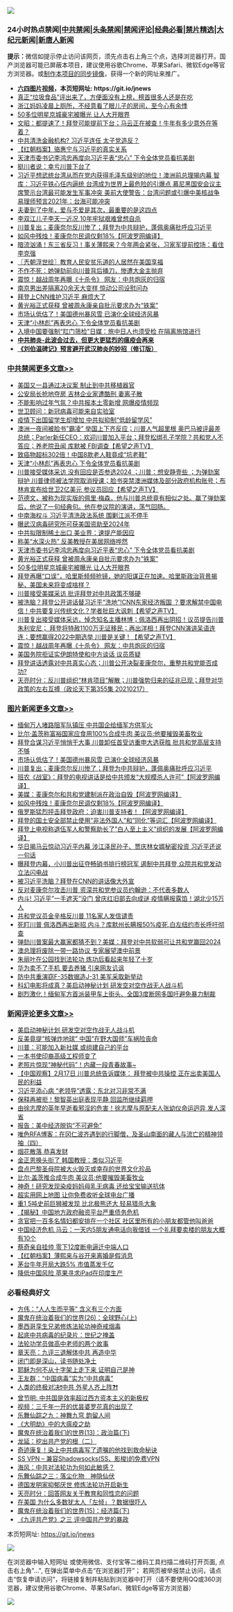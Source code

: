 ![](https://raw.githubusercontent.com/fqnews/bnews/master/64photo/fqnews-qr.jpg)

<div id="tt">
<h3>24小时热点禁闻|<a href="#%E4%B8%AD%E5%85%B1%E7%A6%81%E9%97%BB%E6%9B%B4%E5%A4%9A%E6%96%87%E7%AB%A0">中共禁闻</a>|<a href="#%E5%9B%BE%E7%89%87%E6%96%B0%E9%97%BB%E6%9B%B4%E5%A4%9A%E6%96%87%E7%AB%A0">头条禁闻</a>|<a href="#%E6%96%B0%E9%97%BB%E8%AF%84%E8%AE%BA%E6%9B%B4%E5%A4%9A%E6%96%87%E7%AB%A0">禁闻评论|<a href="#%E5%BF%85%E7%9C%8B%E7%BB%8F%E5%85%B8%E5%A5%BD%E6%96%87">经典必看|<a href="/video.md#%E7%A6%81%E7%89%87%E7%B2%BE%E9%80%89">禁片精选</a>|<a href="https://github.com/fqnews/djy/blob/master/gb/nf1351518.md#1">大纪元新闻</a>|<a href="https://github.com/fqnews/ntdtv/blob/master/gb/prog204.md#1">新唐人新闻</a></h3>
<div><b>提示：</b>微信如提示停止访问该网页，须先点击右上角三个点，选择浏览器打开。国产浏览器可能已屏蔽本项目，建议使用谷歌Chrome、苹果Safari、微软Edge等官方浏览器。或<a href="https://github.com/fqnews/bnews/blob/master/%E5%88%B6%E4%BD%9Cgit%E7%A6%81%E9%97%BB%E9%95%9C%E5%83%8F.md">制作本项目的同步镜像</a>，获得一个新的网址来推广。</div>
<ul>
<li><b><a href="http://d1.bdrive.tk/64.mp4" target="_blank">六四图片视频</a>，本页短网址: https://git.io/jnews</b></li>
<li><a href="/health/20210218/1489243.md">真正“垃圾食品”评出来了，方便面没有上榜，榜首很多人还是在吃</a></li>
<li><a href="/funmedia/20210218/1489211.md">浙江妈妈凌晨上厕所，不经意看了眼儿子的房间，至今心有余悸</a></li>
<li><a href="/cbnews/20210218/1489514.md">50多位明星京城豪宅被曝光 让人大开眼界</a></li>
<li><a href="/cbnews/20210218/1489256.md">文昭：都提速了！拜登可能提前下台；马云正在被查！牛年有多少意外在等着？</a></li>
<li><a href="/headline/20210218/1489513.md">中共清洗金融机构? 习近平连任 太子党造反？</a></li>
<li><a href="/comments/20210218/1489269.md">【红朝档案】骆惠宁与习近平的真实关系</a></li>
<li><a href="/cbnews/20210218/1489543.md">天津市委书记李鸿忠再度向习近平表“忠心” 下令全体党员看抗美剧</a></li>
<li><a href="/ssgc/20210218/1489591.md">挺川者说：幸亏川普下台了</a></li>
<li><a href="/comments/20210218/1489465.md">习近平想武统台湾从而在党内获得毛泽东级别的地位！澳洲前总理揭内幕 智库：习近平铁心任内逼统 台湾成为世界上最危险的引爆点 慕尼黑国安会议主席警示台湾最可能发生军事冲突 美前大使警告：台湾问题或引爆中美核战争 易理师预言2021年：台海可能冲突</a></li>
<li><a href="/lifebaike/20210218/1489477.md">夫妻到了中年，爱与不爱是其次，最重要的是这四点</a></li>
<li><a href="/lifebaike/20210218/1489584.md">李双江儿子李天一近况 10年牢狱艰难曾想自杀</a></li>
<li><a href="/topimagenews/20210218/1489579.md">川普复出；麦康奈尔反川惨了；拜登为中共辩护，蓬佩奥痛批呼应习近平</a></li>
<li><a href="/topimagenews/20210218/1489442.md">如风中残烛！麦康奈尔民调仅剩18%【阿波罗网编译】</a></li>
<li><a href="/bannedvideo/20210218/1489257.md">暗流汹涌！东三省反习！事关薄熙来？今年两会紧张，习家军提前控场：看住李克强</a></li>
<li><a href="/ssgc/20210218/1489403.md">〖兲朝浮世绘〗教育人民安贫乐道的人居然在美国享福</a></li>
<li><a href="/ssgc/20210218/1488976.md">不作不死：她弹劾前向川普背后捅刀，惨遭大金主抛弃</a></li>
<li><a href="/cbnews/20210218/1489410.md">震惊！越战周年再曝《十杀令》 网友：中共炮灰的归宿</a></li>
<li><a href="/cnnews/20210218/1489357.md">南京男出差隔离20余天大变样 惊动公司设慰问办</a></li>
<li><a href="/headline/20210218/1489488.md">拜登上CNN维护习近平 麻烦大了</a></li>
<li><a href="/cbnews/20210218/1489536.md">黄光裕正式获释 曾被周永康亲自批示要求办为“铁案”</a></li>
<li><a href="/topimagenews/20210219/1489735.md">市场认低估了！美国德州暴风雪 已演化全球经济风暴</a></li>
<li><a href="/cbnews/20210218/1489619.md">天津“小林彪”再表忠心 下令全体党员看抗美剧</a></li>
<li><a href="/worldnews/20210218/1489270.md">入境中国要强制“肛门筛检”日媒：旅中日人也须受检 在隔离旅馆进行</a></li>
<li><b><a href="/comments/20200211/1275071.md" target="_blank">中共肺炎-此波会过去，但更大更猛烈的瘟疫会再来</a></b></li>
<li><b><a href="/comments/20200207/1272816.md" target="_blank">《刘伯温碑记》预言避开武汉肺炎的妙招（修订版）</a></b></li>
</ul>
</div>

<div class="catlist">
<h3><a href="/cbnews/" target="_blank">中共禁闻</a><span><a href="/cbnews/" target="_blank" rel="nofollow">更多文章>></a></span></h3>
<ul>
<li><a href="/cbnews/20210219/1489826.md" target="_blank">美国又一县通过决议案 制止到中共移植器官</a></li>
<li><a href="/cbnews/20210219/1489800.md" target="_blank">公安局长抢地夺房 吉林企业家遭酷刑 妻离子散</a></li>
<li><a href="/cbnews/20210219/1489799.md" target="_blank">不能影响过年气氛？中共报本土零新增 网爆疫情频现</a></li>
<li><a href="/cbnews/20210219/1489776.md" target="_blank">世卫顾问：新冠病毒可能来自实验室</a></li>
<li><a href="/cbnews/20210219/1489737.md" target="_blank">疫情下出国留学生却增加 中共拟抑制“低龄留学风”</a></li>
<li><a href="/comments/20210219/1489725.md" target="_blank">澳洲一夜间被脸书&#8221;霸凌&#8221; 举国上下齐反应；川普人气超里根 奥巴马被评最差总统；Parler新任CEO：欢迎川普加入平台；拜登松绑孔子学院？共和党人不答应；养老院丑闻 库默被 FBI调查【希望之声TV】</a></li>
<li><a href="/cbnews/20210219/1489713.md" target="_blank">致癌物超标302倍！中国8款老人鞋竟成“坑老鞋”</a></li>
<li><a href="/cbnews/20210218/1489619.md" target="_blank">天津“小林彪”再表忠心 下令全体党员看抗美剧</a></li>
<li><a href="/comments/20210218/1489617.md" target="_blank">川普接受媒体采访 没有回应是否参选2024 ；川普：想安静壹些 ；为弹劾案辩护 川普律师被法学院取消授课；脸书突禁澳洲媒体及部分政府机构账号；布林肯宣布给世卫2亿美元 参议员回应【希望之声TV】</a></li>
<li><a href="/comments/20210218/1489601.md" target="_blank">范德文，被称为现实版的佩里·梅森，他与川普总统竟有相似之处。赢了弹劾案后，他说了一句经典句。他在参议院的演讲，荡气回肠。</a></li>
<li><a href="/cbnews/20210218/1489600.md" target="_blank">中南海权斗 习近平清洗政法系统 围剿江派不停手</a></li>
<li><a href="/cbnews/20210218/1489580.md" target="_blank">曝武汉病毒研究所可获美国资助至2024年</a></li>
<li><a href="/cbnews/20210218/1489562.md" target="_blank">中共拟限制稀土出口 美业界：速提产能因应</a></li>
<li><a href="/cbnews/20210218/1489561.md" target="_blank">称美“水深火热” 反美教授在美居网络哗然</a></li>
<li><a href="/cbnews/20210218/1489543.md" target="_blank">天津市委书记李鸿忠再度向习近平表“忠心” 下令全体党员看抗美剧</a></li>
<li><a href="/cbnews/20210218/1489536.md" target="_blank">黄光裕正式获释 曾被周永康亲自批示要求办为“铁案”</a></li>
<li><a href="/cbnews/20210218/1489514.md" target="_blank">50多位明星京城豪宅被曝光 让人大开眼界</a></li>
<li><a href="/comments/20210218/1489479.md" target="_blank">拜登再曝“口误”，哈里斯频频抢镜，她的阳谋正在加速。哈里斯政治背景揭秘，美国未来将变成啥样？</a></li>
<li><a href="/cbnews/20210218/1489458.md" target="_blank">川普接受美媒采访 批评拜登对中共政策不够硬</a></li>
<li><a href="/comments/20210218/1489448.md" target="_blank">被洗脑？拜登公开讲话替习近平“洗地”!CNN东家经济叛国 ？要求解禁中国电信！中共要复兴传统文化？学者批巨大讽刺【希望之声TV】</a></li>
<li><a href="/comments/20210218/1489428.md" target="_blank">川普复出接受媒体采访，悼念知名主播林博；佩洛西再出阴招！议员提告川普朱利安尼； 拜登将特赦1100万无证移民；再出洋相！拜登CNN演讲呆语连连；要想赢得2022中期选举  川普是关键！【希望之声TV】</a></li>
<li><a href="/cbnews/20210218/1489410.md" target="_blank">震惊！越战周年再曝《十杀令》 网友：中共炮灰的归宿</a></li>
<li><a href="/cbnews/20210218/1489379.md" target="_blank">美国务院拒证实伊朗特使和中方谈话 议员质疑</a></li>
<li><a href="/comments/20210218/1489318.md" target="_blank">拜登讲话透露对中共真实心态；川普公开决裂麦康奈尔，重整共和党能否成功?</a></li>
<li><a href="/cbnews/20210218/1489284.md" target="_blank">天亮时分：反川普组织“林肯项目”解散；川普强势归来的征兆已现；拜登对华政策的左右互搏（政论天下第355集 20210217）</a></li>

</ul>
</div>
<div class="catlist">
<h3><a href="/topimagenews/" target="_blank">图片新闻</a><span><a href="/topimagenews/" target="_blank" rel="nofollow">更多文章>></a></span></h3>
<ul>
<li><a href="/topimagenews/20210219/1489814.md" target="_blank">缅甸万人堵路阻军队镇压 中共国企给缅军方供军火</a></li>
<li><a href="/topimagenews/20210219/1489798.md" target="_blank">比尔·盖茨称富裕国家应食用100%合成牛肉 美议员:他要摧毁美畜牧业</a></li>
<li><a href="/topimagenews/20210219/1489736.md" target="_blank">拜登合谋习近平悄悄干大事 川普卸任首受访重申大选获胜 批共和党高层支持不够</a></li>
<li><a href="/topimagenews/20210219/1489735.md" target="_blank">市场认低估了！美国德州暴风雪 已演化全球经济风暴</a></li>
<li><a href="/topimagenews/20210218/1489579.md" target="_blank">川普复出；麦康奈尔反川惨了；拜登为中共辩护，蓬佩奥痛批呼应习近平</a></li>
<li><a href="/topimagenews/20210218/1489578.md" target="_blank">班农《战室》：拜登的电视讲话是给中共颁发“大规模杀人许可”【阿波罗网编译】</a></li>
<li><a href="/topimagenews/20210218/1489501.md" target="_blank">美媒：麦康奈尔和共和党建制派在政治自毁【阿波罗网编译】</a></li>
<li><a href="/topimagenews/20210218/1489442.md" target="_blank">如风中残烛！麦康奈尔民调仅剩18%【阿波罗网编译】</a></li>
<li><a href="/topimagenews/20210218/1489376.md" target="_blank">俄罗斯猛烈抨击拜登政府：迫害川普支持者！【阿波罗网编译】</a></li>
<li><a href="/topimagenews/20210218/1489208.md" target="_blank">拜登的国土安全部禁止使用&#8221;非法外国人&#8221;和&#8221;同化&#8221;等词汇【阿波罗网编译】</a></li>
<li><a href="/topimagenews/20210218/1489206.md" target="_blank">拜登上电视称退伍军人和警察助长了&#8221;白人至上主义&#8221;组织的发展【阿波罗网编译】</a></li>
<li><a href="/topimagenews/20210218/1489181.md" target="_blank">华日揭马云惊动习近平内幕 涉江泽民孙子、贾庆林女婿秘密投资 习近平还说一句话</a></li>
<li><a href="/topimagenews/20210218/1489135.md" target="_blank">曝拜登内幕，小川普出征夺畅销书排行榜冠军 遏制中共拜登,众院共和党发动立法闪电战</a></li>
<li><a href="/topimagenews/20210217/1488987.md" target="_blank">被习近平洗脑？拜登在CNN的讲话像大外宣</a></li>
<li><a href="/topimagenews/20210217/1488641.md" target="_blank">反对麦康奈尔攻击川普 资深共和党参议员约翰逊：不代表多数人</a></li>
<li><a href="/topimagenews/20210217/1488545.md" target="_blank">内斗! 习近平&#8221;一手遮天&#8221;没门 曾庆红旧部去向成谜 疫情瞒报露馅！湖北少15万人</a></li>
<li><a href="/topimagenews/20210217/1488520.md" target="_blank">共和党议员金辛格反川普 11名家人发信谴责</a></li>
<li><a href="/topimagenews/20210217/1488456.md" target="_blank">死盯川普 佩洛西再出新招 内斗？库默州长瞒报50%疫死,白左纽约市长呼吁彻查</a></li>
<li><a href="/topimagenews/20210216/1488336.md" target="_blank">弹劾川普案最大赢家都猜不到？美媒：拜登对中共软弱可让共和党赢回2024</a></li>
<li><a href="/topimagenews/20210216/1488297.md" target="_blank">澳总理将废除一带一路协议 专家展望澳中前景</a></li>
<li><a href="/comments/20210216/1488271.md" target="_blank">朱丽叶在公园找到法轮功 炼功后看起来年轻了十岁</a></li>
<li><a href="/topimagenews/20210216/1488247.md" target="_blank">华为卖不了手机 要去养猪 引来网友讥讽</a></li>
<li><a href="/topimagenews/20210216/1488238.md" target="_blank">防中共重演窃F-35数据造J-31 美军采取新举动</a></li>
<li><a href="/topimagenews/20210216/1488226.md" target="_blank">科幻电影将成真？美启动神秘计划 研发空对空作战无人战斗机</a></li>
<li><a href="/topimagenews/20210216/1488225.md" target="_blank">剧烈激化！缅甸军方首派装甲车上街头、全国3度断网多国吁避免暴力制裁</a></li>

</ul>
</div>
<div class="catlist">
<h3><a href="/comments/" target="_blank">新闻评论</a><span><a href="/comments/" target="_blank" rel="nofollow">更多文章>></a></span></h3>
<ul>
<li><a href="/comments/20210219/1489843.md" target="_blank">美启动神秘计划 研发空对空作战无人战斗机</a></li>
<li><a href="/comments/20210219/1489836.md" target="_blank">反美竟提“核弹炸地球” 中国“在野大国师”车祸险丧命</a></li>
<li><a href="/comments/20210219/1489824.md" target="_blank">川普：可能加入新社媒 或组建自己的平台</a></li>
<li><a href="/comments/20210219/1489823.md" target="_blank">一本书使印裔高级工程师变了</a></li>
<li><a href="/comments/20210219/1489822.md" target="_blank">老照片惊现“神秘代码”！内藏一段青春故事~</a></li>
<li><a href="/comments/20210219/1489819.md" target="_blank">【中国观察】2月17日 川普总统告诉媒体： 拜登被中共操控  正在出卖美国人民的利益</a></li>
<li><a href="/comments/20210219/1489812.md" target="_blank">习近平添心病 “老领导”透露：东北对习非常不满</a></li>
<li><a href="/comments/20210219/1489811.md" target="_blank">保释再被拒！黎智英出庭表现平静 回监所继续羁押</a></li>
<li><a href="/comments/20210219/1489796.md" target="_blank">由徐志摩的英年早逝看邪淫的危害！徐志摩与原配夫人张幼仪命运迥异 发人深省</a></li>
<li><a href="/comments/20210219/1489794.md" target="_blank">报告：美中经济脱钩“不可避免”</a></li>
<li><a href="/comments/20210219/1489793.md" target="_blank">唯色RFA博客：在冈仁波齐遇到的行脚僧，及圣山南面的藏人与流亡的精神领袖（四）</a></li>
<li><a href="/comments/20210219/1489787.md" target="_blank">烟花散落 恭喜发财</a></li>
<li><a href="/comments/20210219/1489786.md" target="_blank">金正恩换头衔了 韩国教授：类似习近平</a></li>
<li><a href="/comments/20210219/1489784.md" target="_blank">盘点巴黎圣母院被大火毁灭或幸存的世界文化珍品</a></li>
<li><a href="/comments/20210219/1489773.md" target="_blank">比尔·盖茨推合成牛肉 美议员:他要摧毁美畜牧业</a></li>
<li><a href="/comments/20210219/1489772.md" target="_blank">神奇！研究发现染疫妈妈母乳无病毒 还给宝宝输送抗体</a></li>
<li><a href="/comments/20210219/1489771.md" target="_blank">超实用网上地图 让你免费收听全球电台广播</a></li>
<li><a href="/comments/20210219/1489770.md" target="_blank">重1 5吨史前巨狮被发现 比北极熊还大 轻易猎杀大象</a></li>
<li><a href="/comments/20210219/1489769.md" target="_blank">【揭秘】中国地方政府融资平台严重债务危机</a></li>
<li><a href="/comments/20210219/1489768.md" target="_blank">贪官把一百多名情妇都安排在一个社区 社区里所有的小朋友都管他叫爸爸</a></li>
<li><a href="/comments/20210219/1489767.md" target="_blank">中国经济危机 马云：一天内5朋友通电话向我借钱 一个礼拜要卖楼的朋友大概有10个</a></li>
<li><a href="/comments/20210219/1489766.md" target="_blank">蔡奇亲自挂帅  零下12度断电逼迁中端人口</a></li>
<li><a href="/comments/20210219/1489765.md" target="_blank">【红朝档案】薄熙来与谷开来离婚是假消息</a></li>
<li><a href="/comments/20210219/1489757.md" target="_blank">茅台牛年开局大跌5% 市值蒸发千亿</a></li>
<li><a href="/comments/20210219/1489756.md" target="_blank">降低中国风险 苹果寻求iPad在印度生产</a></li>

</ul>
</div>

<div class="catlist">
<h3>必看经典好文</h3>
<ul>
<li><a href="/comments/20200720/1363377.md" target="_blank">方伟：“人人生而平等” 含义有三个方面</a></li>
<li><a href="/comments/20181210/1044798.md" target="_blank">魔鬼在统治着我们的世界(26)：全球野心(上)</a></li>
<li><a href="/topimagenews/20210214/1487270.md" target="_blank">墨西哥孪生兄弟修炼法轮功神奇戒烟毒</a></li>
<li><a href="/comments/20200702/1354076.md" target="_blank">起底中共病毒的纪录片：世纪之掩盖</a></li>
<li><a href="/comments/20200629/1352533.md" target="_blank">法轮功学员做高中老师的两个故事</a></li>
<li><a href="/comments/20131119/1029445.md" target="_blank">章天亮：九评三退解体中共 再造中华</a></li>
<li><a href="/tculture/20200803/1373949.md" target="_blank">闭门即是深山，读书随处净土</a></li>
<li><a href="/ccpdope/20190803/1168965.md" target="_blank">耶稣为何不从十字架上走下来 证明自己是神</a></li>
<li><a href="/comments/20200318/1295755.md" target="_blank">王友群：“中国病毒”实为“中共病毒”</a></li>
<li><a href="/cbnews/20210119/1470579.md" target="_blank">人类的终极对决❗中共 外星人齐上阵❓❗</a></li>
<li><a href="/comments/20210216/1488182.md" target="_blank">曾节明: 中共国是效率超过西方资本主义的新极权</a></li>
<li><a href="/aomi/qiwen/20151223/484507.md" target="_blank">视频：三千年一开的优昙婆罗花真的出现了</a></li>
<li><a href="/tculture/20170718/793528.md" target="_blank">乐舞仙踪之九：神舞九穹 韵留人间</a></li>
<li><a href="/comments/20200203/1269785.md" target="_blank">《大明劫》中的大瘟疫之劫</a></li>
<li><a href="/topimagenews/20180602/951960.md" target="_blank">魔鬼在统治着我们的世界(13)：政治篇(下)</a></li>
<li><a href="/comments/20200928/1404653.md" target="_blank">龙延：挖出共产党的根（二）</a></li>
<li><a href="/topimagenews/20210131/1478453.md" target="_blank">奇迹康复！染上中共病毒写了遗嘱的他找到救命秘诀</a></li>
<li><a href="/comments/20191231/1250654.md" target="_blank">SS VPN &#8211; 兼容Shadowsocks(SS、影梭)的免费VPN</a></li>
<li><a href="/comments/20191218/1228234.md" target="_blank">海风：中共对法轮功为何如此敏感？</a></li>
<li><a href="/tculture/20190101/1056889.md" target="_blank">乐舞仙踪之三：落尘化物　神隐仙伏</a></li>
<li><a href="/comments/20200722/1364497.md" target="_blank">德国发明家抑郁厌世 修炼法轮功开启新生</a></li>
<li><a href="/cbnews/20200916/1397196.md" target="_blank">天亮时分：回答网友关于教育和同性恋的问题</a></li>
<li><a href="/comments/20200427/1319933.md" target="_blank">在美国 为什么多数犹太人「左倾」？数据很吓人</a></li>
<li><a href="/topimagenews/20180610/955499.md" target="_blank">魔鬼在统治着我们的世界(15)：经济篇(下)</a></li>
<li><a href="/bookonline/20131116/201054.md" target="_blank">《九评共产党》之三 评中国共产党的暴政</a></li>

</ul>
</div>

本页短网址: https://git.io/jnews

![](https://raw.githubusercontent.com/fqnews/bnews/master/64photo/fqnews-qr.jpg)

在浏览器中输入短网址 或使用微信、支付宝等二维码工具扫描二维码打开页面, 点击右上角"...", 在弹出菜单中点击“在浏览器打开”； 若网页被举报禁止访问，请点击“恢复申请访问”，将链接复制并粘贴到浏览器中打开（请不要使用QQ或360浏览器，建议使用谷歌Chrome、苹果Safari、微软Edge等官方浏览器）

![](https://raw.githubusercontent.com/fqnews/bnews/master/64photo/wx.jpg)